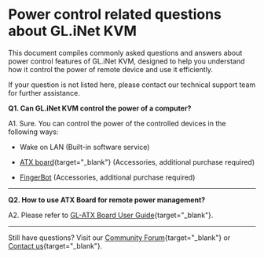 # Power control related questions about GL.iNet KVM

This document compiles commonly asked questions and answers about power control features of GL.iNet KVM, designed to help you understand how it control the power of remote device and use it efficiently. 

If your question is not listed here, please contact our technical support team for further assistance.

**Q1. Can GL.iNet KVM control the power of a computer?**

A1. Sure. You can control the power of the controlled devices in the following ways:

- Wake on LAN (Built-in software service)

- [ATX board](https://docs.gl-inet.com/kvm/en/user_guide/gl-atx-board/){target="_blank"} (Accessories, additional purchase required)

- [FingerBot](https://docs.gl-inet.com/kvm/en/user_guide/gl-rm1/#fingerbot) (Accessories, additional purchase required)

---

**Q2. How to use ATX Board for remote power management?**

A2. Please refer to [GL-ATX Board User Guide](https://docs.gl-inet.com/kvm/en/user_guide/gl-atx-board/){target="_blank"}.

---

Still have questions? Visit our [Community Forum](https://forum.gl-inet.com){target="_blank"} or [Contact us](https://www.gl-inet.com/contacts/){target="_blank"}.
